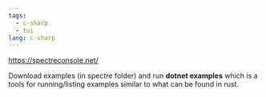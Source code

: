 ```yaml
---
tags:
  - c-sharp
  - tui
lang: c-sharp
---
```

https://spectreconsole.net/

Download examples (in spectre folder) and run **dotnet examples**  which is a tools for running/listing examples similar to what can be found in rust.
